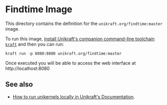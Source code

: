 # Findtime Image

This directory contains the definition for the `unikraft.org/findtime:master` image.

To run this image, [install Unikraft's companion command-line toolchain `kraft`](https://unikraft.org/docs/cli) and then you can run:

```
kraft run -p 8080:8080 unikraft.org/findtime:master
```

Once executed you will be able to access the web interface at http://localhost:8080

## See also

- [How to run unikernels locally in Unikraft's Documentation](https://unikraft.org/docs/cli/running).
